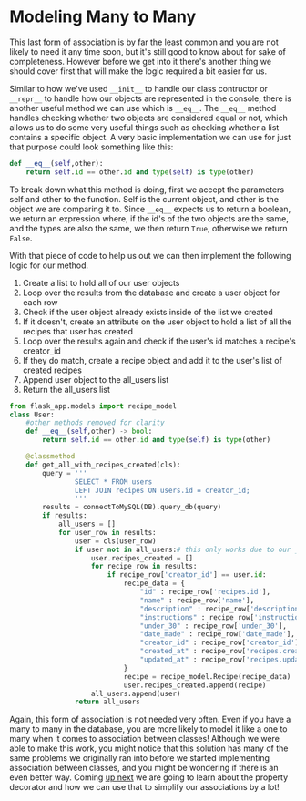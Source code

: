 # Modeling Many to Many
This last form of association is by far the least common and you are not likely to need it any time soon, but it's still good to know about for sake of completeness. However before we get into it there's another thing we should cover first that will make the logic required a bit easier for us. 

Similar to how we've used `__init__` to handle our class contructor or `__repr__` to handle how our objects are represented in the console, there is another useful method we can use which is `__eq__`. The `__eq__` method handles checking whether two objects are considered equal or not, which allows us to do some very useful things such as checking whether a list contains a specific object. A very basic implementation we can use for just that purpose could look something like this: 
```py
def __eq__(self,other):
    return self.id == other.id and type(self) is type(other)
```
To break down what this method is doing, first we accept the parameters self and other to the function. Self is the current object, and other is the object we are comparing it to. Since `__eq__` expects us to return a boolean, we return an expression where, if the id's of the two objects are the same, and the types are also the same, we then return `True`, otherwise we return `False`.

With that piece of code to help us out we can then implement the following logic for our method.
1. Create a list to hold all of our user objects
2. Loop over the results from the database and create a user object for each row
3. Check if the user object already exists inside of the list we created
4. If it doesn't, create an attribute on the user object to hold a list of all the recipes that user has created
5. Loop over the results again and check if the user's id matches a recipe's creator_id
6. If they do match, create a recipe object and add it to the user's list of created recipes
7. Append user object to the all_users list
8. Return the all_users list
```py
from flask_app.models import recipe_model
class User:
    #other methods removed for clarity
    def __eq__(self,other) -> bool:
        return self.id == other.id and type(self) is type(other)

    @classmethod
    def get_all_with_recipes_created(cls):
        query = '''
                SELECT * FROM users
                LEFT JOIN recipes ON users.id = creator_id;
                '''
        results = connectToMySQL(DB).query_db(query)
        if results:
            all_users = []
            for user_row in results:
                user = cls(user_row)
                if user not in all_users:# this only works due to our __eq__ method!
                    user.recipes_created = []
                    for recipe_row in results:
                        if recipe_row['creator_id'] == user.id:
                            recipe_data = {
                                "id" : recipe_row['recipes.id'],
                                "name" : recipe_row['name'],
                                "description" : recipe_row['description'],
                                "instructions" : recipe_row['instructions'],
                                "under_30" : recipe_row['under_30'],
                                "date_made" : recipe_row['date_made'],
                                "creator_id" : recipe_row['creator_id']
                                "created_at" : recipe_row['recipes.created_at'],
                                "updated_at" : recipe_row['recipes.updated_at']
                            }
                            recipe = recipe_model.Recipe(recipe_data)
                            user.recipes_created.append(recipe)
                    all_users.append(user)
                return all_users
```
Again, this form of association is not needed very often. Even if you have a many to many in the database, you are more likely to model it like a one to many when it comes to association between classes! Although we were able to make this work, you might notice that this solution has many of the same problems we originally ran into before we started implementing association between classes, and you might be wondering if there is an even better way. Coming [up next](properties.md) we are going to learn about the property decorator and how we can use that to simplify our associations by a lot!